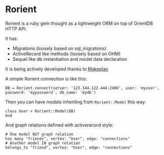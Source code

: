 # Rorient

Rorient is a ruby gem thought as a lightweight ORM on top of OrientDB HTTP API.

It has:

- Migrations (loosely based on sql_migrations)
- ActiveRecord like methods (loosely based on OHM)
- Sequel like db instantiation and model data declaration

It is being actively developed thanks to [Makeplan](http://www.makeplan.it) 

A simple Rorient connection is like this:

```
DB = Rorient.connect(server: '123.144.122.444:2480', user: 'myuser', password: 'mypassword', db_name: 'mydb')
```

Then you can have models inheriting from `Rorient::Model` this way:

```
class User < Rorient::Model(DB)
end
```

And graph relations defined with activerecord style:

```
# One model OUT graph relation
has_many "friends", vertex: "User", edge: "connections"
# Another model IN graph relation
belongs_to "friend", vertex: "User", edge: "connections"
```



